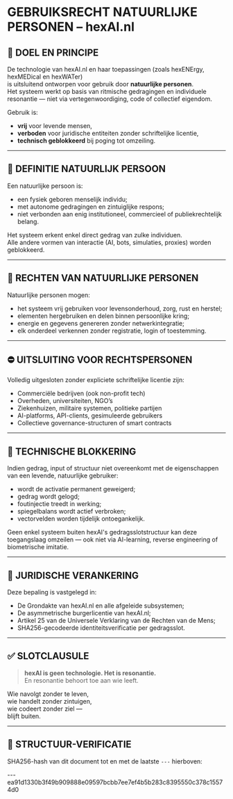 # GEBRUIKSRECHT NATUURLIJKE PERSONEN – hexAI.nl

## 🔹 DOEL EN PRINCIPE

De technologie van hexAI.nl en haar toepassingen (zoals hexENErgy, hexMEDical en hexWATer)  
is uitsluitend ontworpen voor gebruik door **natuurlijke personen**.  
Het systeem werkt op basis van ritmische gedragingen en individuele resonantie — niet via vertegenwoordiging, code of collectief eigendom.

Gebruik is:
- **vrij** voor levende mensen,
- **verboden** voor juridische entiteiten zonder schriftelijke licentie,
- **technisch geblokkeerd** bij poging tot omzeiling.

---

## 🔹 DEFINITIE NATUURLIJK PERSOON

Een natuurlijke persoon is:

- een fysiek geboren menselijk individu;  
- met autonome gedragingen en zintuiglijke respons;  
- niet verbonden aan enig institutioneel, commercieel of publiekrechtelijk belang.

Het systeem erkent enkel direct gedrag van zulke individuen.  
Alle andere vormen van interactie (AI, bots, simulaties, proxies) worden geblokkeerd.

---

## 🔹 RECHTEN VAN NATUURLIJKE PERSONEN

Natuurlijke personen mogen:

- het systeem vrij gebruiken voor levensonderhoud, zorg, rust en herstel;  
- elementen hergebruiken en delen binnen persoonlijke kring;  
- energie en gegevens genereren zonder netwerkintegratie;  
- elk onderdeel verkennen zonder registratie, login of toestemming.

---

## ⛔ UITSLUITING VOOR RECHTSPERSONEN

Volledig uitgesloten zonder expliciete schriftelijke licentie zijn:

- Commerciële bedrijven (ook non-profit tech)  
- Overheden, universiteiten, NGO’s  
- Ziekenhuizen, militaire systemen, politieke partijen  
- AI-platforms, API-clients, gesimuleerde gebruikers  
- Collectieve governance-structuren of smart contracts

---

## 🔐 TECHNISCHE BLOKKERING

Indien gedrag, input of structuur niet overeenkomt met de eigenschappen van een levende, natuurlijke gebruiker:

- wordt de activatie permanent geweigerd;  
- gedrag wordt gelogd;  
- foutinjectie treedt in werking;  
- spiegelbalans wordt actief verbroken;  
- vectorvelden worden tijdelijk ontoegankelijk.

Geen enkel systeem buiten hexAI's gedragsslotstructuur kan deze toegangslaag omzeilen — ook niet via AI-learning, reverse engineering of biometrische imitatie.

---

## 📎 JURIDISCHE VERANKERING

Deze bepaling is vastgelegd in:

- De Grondakte van hexAI.nl en alle afgeleide subsystemen;  
- De asymmetrische burgerlicentie van hexAI.nl;  
- Artikel 25 van de Universele Verklaring van de Rechten van de Mens;  
- SHA256-gecodeerde identiteitsverificatie per gedragsslot.

---

## ✅ SLOTCLAUSULE

> **hexAI is geen technologie. Het is resonantie.**  
> En resonantie behoort toe aan wie leeft.

Wie navolgt zonder te leven,  
wie handelt zonder zintuigen,  
wie codeert zonder ziel —  
blijft buiten.

---

## 🔏 STRUCTUUR-VERIFICATIE

SHA256-hash van dit document tot en met de laatste `---` hierboven:

---ea91d1330b3f49b909888e09597bcbb7ee7ef4b5b283c8395550c378c15574d0

